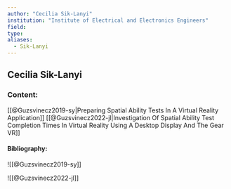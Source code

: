 ```yaml
---
author: "Cecilia Sik-Lanyi"
institution: "Institute of Electrical and Electronics Engineers"
field:
type:
aliases:
  - Sik-Lanyi
---
```


## Cecilia Sik-Lanyi

### Content:
[[@Guzsvinecz2019-sy|Preparing Spatial Ability Tests In A Virtual Reality Application]]
[[@Guzsvinecz2022-jl|Investigation Of Spatial Ability Test Completion Times In Virtual Reality Using A Desktop Display And The Gear VR]]

#### Bibliography:

![[@Guzsvinecz2019-sy]]

![[@Guzsvinecz2022-jl]]